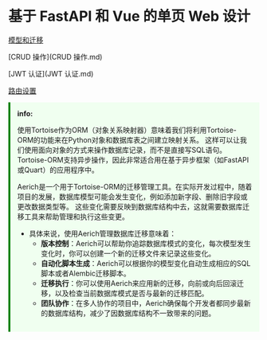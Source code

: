 # 基于 FastAPI 和 Vue 的单页 Web 设计

[模型和迁移](模型和迁移.md)

[CRUD 操作](CRUD 操作.md)

[JWT 认证](JWT 认证.md)

[路由设置](路由设置.md)

<div style="background-color: #f0fff0; padding: 1em; border-left: 4px solid #008000;">
  <strong>info:</strong><br>

  使用Tortoise作为ORM（对象关系映射器）意味着我们将利用Tortoise-ORM的功能来在Python对象和数据库表之间建立映射关系。
  这样可以让我们使用面向对象的方式来操作数据库记录，而不是直接写SQL语句。
  Tortoise-ORM支持异步操作，因此非常适合用在基于异步框架（如FastAPI或Quart）的应用程序中。
  
  Aerich是一个用于Tortoise-ORM的迁移管理工具。在实际开发过程中，随着项目的发展，数据库模型可能会发生变化，例如添加新字段、删除旧字段或更改数据类型等。
  这些变化需要反映到数据库结构中去，这就需要数据库迁移工具来帮助管理和执行这些变更。
  
  - 具体来说，使用Aerich管理数据库迁移意味着：
    - **版本控制**：Aerich可以帮助你追踪数据库模式的变化，每次模型发生变化时，你可以创建一个新的迁移文件来记录这些变化。
    - **自动化脚本生成**：Aerich可以根据你的模型变化自动生成相应的SQL脚本或者Alembic迁移脚本。
    - **迁移执行**：你可以使用Aerich来应用新的迁移，向前或向后回滚迁移，以及检查当前数据库模式是否与最新的迁移匹配。
    - **团队协作**：在多人协作的项目中，Aerich确保每个开发者都同步最新的数据库结构，减少了因数据库结构不一致带来的问题。
</div>